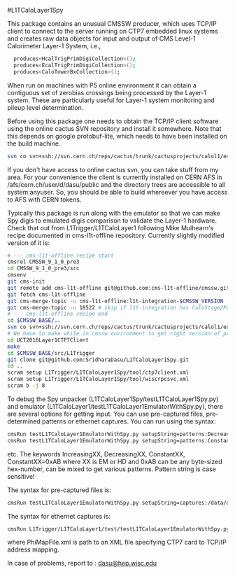 #L1TCaloLayer1Spy

This package contains an unusual CMSSW producer, which uses TCP/IP
client to connect to the server running on CTP7 embedded linux systems
and creates raw data objects for input and output of CMS Level-1
Calorimeter Layer-1 System, i.e.,
```bash
  produces<HcalTrigPrimDigiCollection>();
  produces<EcalTrigPrimDigiCollection>();
  produces<CaloTowerBxCollection>();
```

When run on machines with P5 online environment it can obtain a contiguous
set of zerobias crossings being processed by the Layer-1 system.  These
are particularly useful for Layer-1 system monitoring and pileup level
determination.

Before using this package one needs to obtain the TCP/IP client software
using the online cactus SVN repository and install it somewhere.  Note 
that this depends on google protobuf-lite, which needs to have been 
installed on the build machine.

```bash
svn co svn+ssh://svn.cern.ch/reps/cactus/trunk/cactusprojects/calol1/extern/UCT2016Layer1CTP7Client UCT2016Layer1CTP7Client
```

If you don't have access to online cactus svn, you can take stuff
from my area.  For your convenience the client is currently installed 
on CERN AFS in /afs/cern.ch/user/d/dasu/public and the directory trees 
are accessible to all system:anyuser.  So, you should be able to build 
whereever you have access to AFS with CERN tokens.

Typically this package is run along with the emulator so that we
can make Spy digis to emulated digis comparison to validate the
Layer-1 hardware.  Check that out from L1Trigger/L1TCaloLayer1
following Mike Mulhearn's recipe documented in cms-l1t-offline
repository.  Currently slightly modified version of it is:

```bash
# --- cms-l1t-offline recipe start
cmsrel CMSSW_9_1_0_pre3
cd CMSSW_9_1_0_pre3/src
cmsenv
git cms-init
git remote add cms-l1t-offline git@github.com:cms-l1t-offline/cmssw.git
git fetch cms-l1t-offline
git cms-merge-topic -u cms-l1t-offline:l1t-integration-$CMSSW_VERSION
git cms-merge-topic -u 18522 # skip if l1t-integration has CaloStage2ParamsRcd -> CaloParamsRcd migration done
# --- cms-l1t-offline recipe end
cd $CMSSW_BASE/..
svn co svn+ssh://svn.cern.ch/reps/cactus/trunk/cactusprojects/calol1/extern/UCT2016Layer1CTP7Client UCT2016Layer1CTP7Client
# We have to make while in cmssw environment to get right version of protobuf
cd UCT2016Layer1CTP7Client
make
cd $CMSSW_BASE/src/L1Trigger
git clone git@github.com:SridharaDasu/L1TCaloLayer1Spy.git
cd ..
scram setup L1Trigger/L1TCaloLayer1Spy/tool/ctp7client.xml
scram setup L1Trigger/L1TCaloLayer1Spy/tool/wiscrpcsvc.xml
scram b -j 8
```

To debug the Spy unpacker (L1TCaloLayer1Spy/testL1TCaloLayer1Spy.py) and emulator
(L1TCaloLayer1/testL1TCaloLayer1EmulatorWithSpy.py), there are several options
for getting input.  You can use pre-captured files, pre-determined
patterns or ethernet captures.  You can run using the syntax:

```bash
cmsRun testL1TCaloLayer1EmulatorWithSpy.py setupString=patterns:DecreasingEM,IncreasingHD
cmsRun testL1TCaloLayer1EmulatorWithSpy.py setupString=patterns:ConstantEM=0xA7,DecreasingHD
```

etc.  The keywords IncreasingXX, DecreasingXX, ConstantXX, ConstantXX=0xAB 
where XX is EM or HD and 0xAB can be any byte-sized hex-number, can be
mixed to get various patterns.  Pattern string is case sensitive!

The syntax for pre-captured files is:

```bash
cmsRun testL1TCaloLayer1EmulatorWithSpy.py setupString=captures:/data/dasu/Layer1ZeroBiasCaptureData/TT_Feb22_252Events_v1
```

The syntax for ethernet captures is:

```bash
cmsRun L1Trigger/L1TCaloLayer1/test/testL1TCaloLayer1EmulatorWithSpy.py setupString=ethernet:PhiMapFile.xml maxEvents=16200
```

where PhiMapFile.xml is path to an XML file specifying CTP7 card to TCP/IP address mapping.

In case of problems, report to : dasu@hep.wisc.edu
